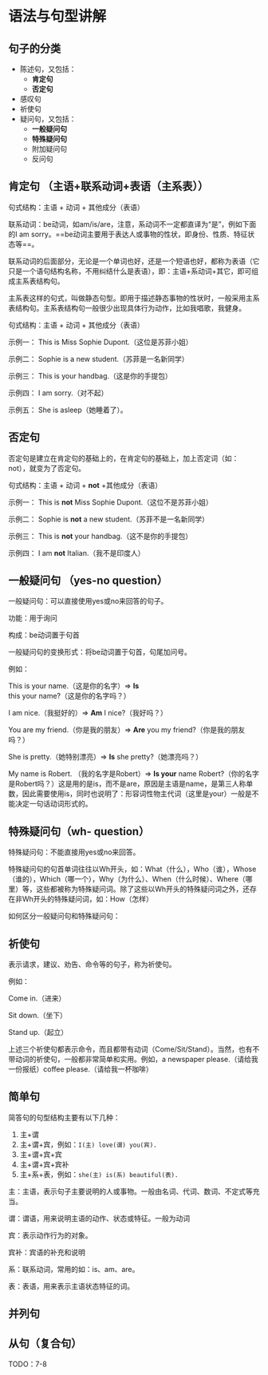 # 语法与句型讲解



## 句子的分类

- 陈述句，又包括：
  - **肯定句**
  - **否定句**
- 感叹句
- 祈使句
- 疑问句，又包括：
  - **一般疑问句**
  - **特殊疑问句**
  - 附加疑问句
  - 反问句



## 肯定句 （主语+联系动词+表语（主系表））

句式结构：主语 	+ 动词 	+ 其他成分（表语）

联系动词：be动词，如am/is/are，注意，系动词不一定都直译为“是”，例如下面的I am sorry。==be动词主要用于表达人或事物的性状，即身份、性质、特征状态等==。

联系动词的后面部分，无论是一个单词也好，还是一个短语也好，都称为表语（它只是一个语句结构名称，不用纠结什么是表语），即：主语+系动词+其它，即可组成主系表结构句。

主系表这样的句式，叫做静态句型。即用于描述静态事物的性状时，一般采用主系表结构句。主系表结构句一般很少出现具体行为动作，比如我唱歌，我健身。

句式结构：主语 	+ 动词 	+ 其他成分（表语）

示例一：	This 		is 		Miss Sophie Dupont.（这位是苏菲小姐）

示例二：	Sophie	is		 a new student.（苏菲是一名新同学）

示例三：	This		 is 		your handbag.（这是你的手提包）

示例四：	I 			  am 	 sorry.（对不起）

示例五：	She		 is 		asleep（她睡着了）。





## 否定句

否定句是建立在肯定句的基础上的，在肯定句的基础上，加上否定词（如：not），就变为了否定句。

句式结构：主语	+ 动词	+ **not** 	+其他成分（表语）

示例一：	This 		is 		  **not**	Miss Sophie Dupont.（这位不是苏菲小姐）

示例二：	Sophie	is		   **not** 	a new student.（苏菲不是一名新同学）

示例三：	This		 is 	  	**not** 	your handbag.（这不是你的手提包）

示例四：	I			   am		 **not** 	Italian.（我不是印度人）



## 一般疑问句 （yes-no question）

一般疑问句：可以直接使用yes或no来回答的句子。



功能：用于询问

构成：be动词置于句首

一般疑问句的变换形式：将be动词置于句首，句尾加问号。

例如：

This is your name.（这是你的名字）=>  **Is** this your name?（这是你的名字吗？）

I am nice.（我挺好的）=> **Am** I nice?（我好吗？）

You are my friend.（你是我的朋友）=>  **Are** you my friend?（你是我的朋友吗？）

She is pretty.（她特别漂亮）=>  **Is** she pretty?（她漂亮吗？）

My name is Robert. （我的名字是Robert）=> **Is your** name Robert?（你的名字是Robert吗？）这是用的是is，而不是are，原因是主语是name，是第三人称单数，因此需要使用is，同时也说明了：形容词性物主代词（这里是your）一般是不能决定一句话动词形式的。



## 特殊疑问句（wh- question）

特殊疑问句：不能直接用yes或no来回答。

特殊疑问句的句首单词往往以Wh开头，如：What（什么），Who（谁），Whose（谁的），Which（哪一个），Why（为什么）、When（什么时候）、Where（哪里）等，这些都被称为特殊疑问词。除了这些以Wh开头的特殊疑问词之外，还存在非Wh开头的特殊疑问词，如：How（怎样）



如何区分一般疑问句和特殊疑问句：







## 祈使句

表示请求，建议、劝告、命令等的句子，称为祈使句。

例如：

Come in.（进来）

Sit down.（坐下）

Stand up.（起立）

上述三个祈使句都表示命令，而且都带有动词（Come/Sit/Stand）。当然，也有不带动词的祈使句，一般都非常简单和实用。例如，a newspaper please.（请给我一份报纸）coffee please.（请给我一杯咖啡）



## 简单句

简答句的句型结构主要有以下几种：

1. 主+谓
2. 主+谓+宾，例如：`I(主) love(谓) you(宾).`
3. 主+谓+宾+宾
4. 主+谓+宾+宾补
5. 主+系+表，例如：`she(主) is(系) beautiful(表).`

主：主语，表示句子主要说明的人或事物。一般由名词、代词、数词、不定式等充当。

谓：谓语，用来说明主语的动作、状态或特征。一般为动词

宾：表示动作行为的对象。

宾补：宾语的补充和说明

系：联系动词，常用的如：is、am、are。

表：表语，用来表示主语状态特征的词。



## 









## 并列句



## 从句（复合句）









TODO：7-8